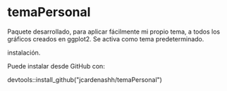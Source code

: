 # temaPersonal

Paquete desarrollado, para aplicar fácilmente mi propio tema, a todos los gráficos creados en ggplot2.
Se activa como tema predeterminado.

instalación.

Puede instalar desde GitHub con:

devtools::install_github("jcardenashh/temaPersonal")
